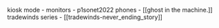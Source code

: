 
kiosk mode -
monitors - p1sonet2022
phones - [[ghost in the machine.]]
tradewinds series - [[tradewinds-never_ending_story]]